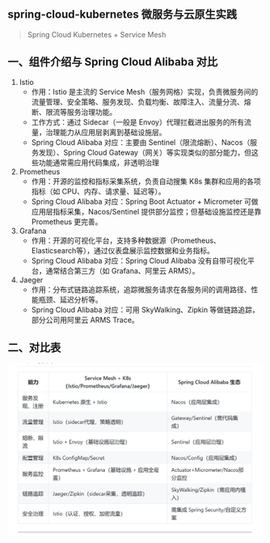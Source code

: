 ## spring-cloud-kubernetes 微服务与云原生实践
> Spring Cloud Kubernetes + Service Mesh
## 一、组件介绍与 Spring Cloud Alibaba 对比

1. Istio
   - 作用：Istio 是主流的 Service Mesh（服务网格）实现，负责微服务间的流量管理、安全策略、服务发现、负载均衡、故障注入、流量分流、熔断、限流等服务治理功能。
   - 工作方式：通过 Sidecar（一般是 Envoy）代理拦截进出服务的所有流量，治理能力从应用层剥离到基础设施层。
   - Spring Cloud Alibaba 对应：主要由 Sentinel（限流熔断）、Nacos（服务发现）、Spring Cloud Gateway（网关）等实现类似的部分能力，但这些功能通常需应用代码集成，非透明治理
2. Prometheus
   - 作用：开源的监控和指标采集系统，负责自动搜集 K8s 集群和应用的各项指标（如 CPU、内存、请求量、延迟等）。
   - Spring Cloud Alibaba 对应：Spring Boot Actuator + Micrometer 可做应用层指标采集，Nacos/Sentinel 提供部分监控；但基础设施监控还是靠 Prometheus 更完善。
3. Grafana
   - 作用：开源的可视化平台，支持多种数据源（Prometheus、Elasticsearch等），通过仪表盘展示监控数据和业务指标。
   - Spring Cloud Alibaba 对应：Spring Cloud Alibaba 没有自带可视化平台，通常结合第三方（如 Grafana、阿里云 ARMS）。
4. Jaeger
   - 作用：分布式链路追踪系统，追踪微服务请求在各服务间的调用路径、性能瓶颈、延迟分析等。
   - Spring Cloud Alibaba 对应：可用 SkyWalking、Zipkin 等做链路追踪，部分公司用阿里云 ARMS Trace。
## 二、对比表
![img.png](img/img.png)
